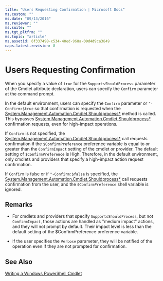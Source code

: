 ```yaml
---
title: "Users Requesting Confirmation | Microsoft Docs"
ms.custom: ""
ms.date: "09/13/2016"
ms.reviewer: ""
ms.suite: ""
ms.tgt_pltfrm: ""
ms.topic: "article"
ms.assetid: 6f337498-c534-40ed-968a-09d4d9ca3849
caps.latest.revision: 8
---
```

# Users Requesting Confirmation
When you specify a value of `true` for the `SupportsShouldProcess` parameter of the Cmdlet attribute declaration, users can specify the `Confirm` parameter at the command prompt.

 In the default environment, users can specify the `Confirm` parameter or `"-Confirm:$true` so that confirmation is requested when the [System.Management.Automation.Cmdlet.Shouldprocess*](/dotnet/api/System.Management.Automation.Cmdlet.ShouldProcess) method is called. This bypasses [System.Management.Automation.Cmdlet.Shouldprocess*](/dotnet/api/System.Management.Automation.Cmdlet.ShouldProcess) confirmation requests, even for high-impact operations.

 If `Confirm` is not specified, the [System.Management.Automation.Cmdlet.Shouldprocess*](/dotnet/api/System.Management.Automation.Cmdlet.ShouldProcess) call requests confirmation if the `$ConfirmPreference` preference variable is equal to or greater than the `ConfirmImpact` setting of the cmdlet or provider. The default setting of `$ConfirmPreference` is High. Therefore, in the default environment, only cmdlets and providers that specify a high-impact action request confirmation.

 If `Confirm` is false or if `"-Confirm:$false` is specified, the [System.Management.Automation.Cmdlet.Shouldprocess*](/dotnet/api/System.Management.Automation.Cmdlet.ShouldProcess) call requests confirmation from the user, and the `$ConfirmPreference` shell variable is ignored.

## Remarks

-   For cmdlets and providers that specify `SupportsShouldProcess`, but not `ConfirmImpact`, those actions are handled as "medium impact" actions, and they will not prompt by default. Their impact level is less than the default setting of the $ConfirmPreference preference variable.

-   If the user specifies the `Verbose` parameter, they will be notified of the operation even if they are not prompted for confirmation.

## See Also
 [Writing a Windows PowerShell Cmdlet](./writing-a-windows-powershell-cmdlet.md)
